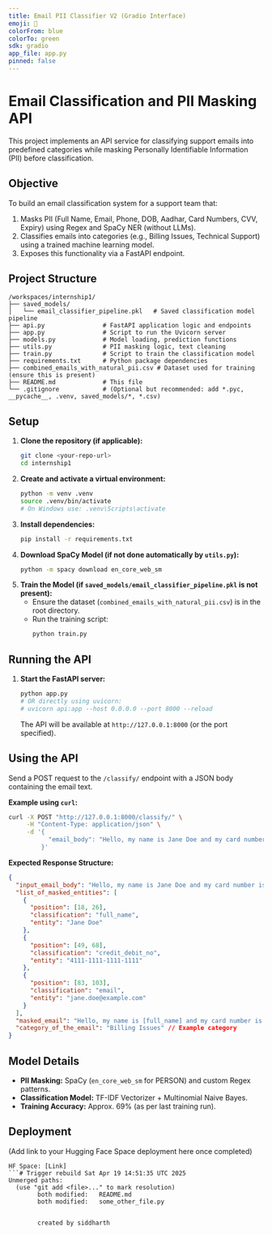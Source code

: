 ```yaml
---
title: Email PII Classifier V2 (Gradio Interface)
emoji: 📧
colorFrom: blue
colorTo: green
sdk: gradio
app_file: app.py
pinned: false
---
```


# Email Classification and PII Masking API

This project implements an API service for classifying support emails into predefined categories while masking Personally Identifiable Information (PII) before classification.

## Objective

To build an email classification system for a support team that:
1.  Masks PII (Full Name, Email, Phone, DOB, Aadhar, Card Numbers, CVV, Expiry) using Regex and SpaCy NER (without LLMs).
2.  Classifies emails into categories (e.g., Billing Issues, Technical Support) using a trained machine learning model.
3.  Exposes this functionality via a FastAPI endpoint.

## Project Structure

```
/workspaces/internship1/
├── saved_models/
│   └── email_classifier_pipeline.pkl   # Saved classification model pipeline
├── api.py                # FastAPI application logic and endpoints
├── app.py                # Script to run the Uvicorn server
├── models.py             # Model loading, prediction functions
├── utils.py              # PII masking logic, text cleaning
├── train.py              # Script to train the classification model
├── requirements.txt      # Python package dependencies
├── combined_emails_with_natural_pii.csv # Dataset used for training (ensure this is present)
├── README.md             # This file
└── .gitignore            # (Optional but recommended: add *.pyc, __pycache__, .venv, saved_models/*, *.csv)
```

## Setup

1.  **Clone the repository (if applicable):**
    ```bash
    git clone <your-repo-url>
    cd internship1
    ```
2.  **Create and activate a virtual environment:**
    ```bash
    python -m venv .venv
    source .venv/bin/activate
    # On Windows use: .venv\Scripts\activate
    ```
3.  **Install dependencies:**
    ```bash
    pip install -r requirements.txt
    ```
4.  **Download SpaCy Model (if not done automatically by `utils.py`):**
    ```bash
    python -m spacy download en_core_web_sm
    ```
5.  **Train the Model (if `saved_models/email_classifier_pipeline.pkl` is not present):**
    *   Ensure the dataset (`combined_emails_with_natural_pii.csv`) is in the root directory.
    *   Run the training script:
        ```bash
        python train.py
        ```

## Running the API

1.  **Start the FastAPI server:**
    ```bash
    python app.py
    # OR directly using uvicorn:
    # uvicorn api:app --host 0.0.0.0 --port 8000 --reload
    ```
    The API will be available at `http://127.0.0.1:8000` (or the port specified).

## Using the API

Send a POST request to the `/classify/` endpoint with a JSON body containing the email text.

**Example using `curl`:**

```bash
curl -X POST "http://127.0.0.1:8000/classify/" \
     -H "Content-Type: application/json" \
     -d '{
           "email_body": "Hello, my name is Jane Doe and my card number is 4111-1111-1111-1111. My email is jane.doe@example.com. Please help with billing."
         }'
```

**Expected Response Structure:**

```json
{
  "input_email_body": "Hello, my name is Jane Doe and my card number is 4111-1111-1111-1111. My email is jane.doe@example.com. Please help with billing.",
  "list_of_masked_entities": [
    {
      "position": [18, 26],
      "classification": "full_name",
      "entity": "Jane Doe"
    },
    {
      "position": [49, 68],
      "classification": "credit_debit_no",
      "entity": "4111-1111-1111-1111"
    },
    {
      "position": [83, 103],
      "classification": "email",
      "entity": "jane.doe@example.com"
    }
  ],
  "masked_email": "Hello, my name is [full_name] and my card number is [credit_debit_no]. My email is [email]. Please help with billing.",
  "category_of_the_email": "Billing Issues" // Example category
}
```

## Model Details

*   **PII Masking:** SpaCy (`en_core_web_sm` for PERSON) and custom Regex patterns.
*   **Classification Model:** TF-IDF Vectorizer + Multinomial Naive Bayes.
*   **Training Accuracy:** Approx. 69% (as per last training run).

## Deployment

(Add link to your Hugging Face Space deployment here once completed)

```
HF Space: [Link]
```# Trigger rebuild Sat Apr 19 14:51:35 UTC 2025
Unmerged paths:
  (use "git add <file>..." to mark resolution)
        both modified:   README.md
        both modified:   some_other_file.py


        created by siddharth
